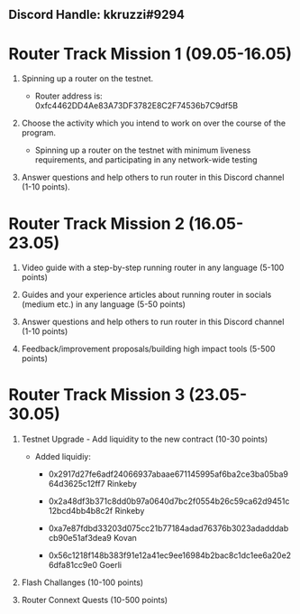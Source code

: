 ## Discord Handle: kkruzzi#9294
# Router Track Mission 1 (09.05-16.05)

1) Spinning up a router on the testnet.

    - Router address is: 0xfc4462DD4Ae83A73DF3782E8C2F74536b7C9df5B

 
2) Choose the activity which you intend to work on over the course of the program.

   - Spinning up a router on the testnet with minimum liveness requirements, and participating in any network-wide testing   

3) Answer questions and help others to run router in this Discord channel (1-10 points).

# Router Track Mission 2 (16.05-23.05)

1) Video guide with a step-by-step running router in any language (5-100 points)

2) Guides and your experience articles about running router in socials (medium etc.) in any language (5-50 points)

3) Answer questions and help others to run router in this Discord channel (1-10 points)

4) Feedback/improvement proposals/building high impact tools (5-500 points)

# Router Track Mission 3 (23.05-30.05)

1) Testnet Upgrade - Add liquidity to the new contract (10-30 points)
    - Added liquidiy:


      - 0x2917d27fe6adf24066937abaae671145995af6ba2ce3ba05ba964d3625c12ff7 Rinkeby

      - 0x2a48df3b371c8dd0b97a0640d7bc2f0554b26c59ca62d9451c12bcd4bb4b8c2f Rinkeby 

      - 0xa7e87fdbd33203d075cc21b77184adad76376b3023adadddabcb90e51af3dea9 Kovan
      - 0x56c1218f148b383f91e12a41ec9ee16984b2bac8c1dc1ee6a20e26dfa81cc9e0 Goerli




2) Flash Challanges (10-100 points)

3) Router Connext Quests (10-500 points)
